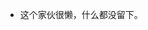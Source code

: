 - 这个家伙很懒，什么都没留下。

<!---
weiwei-9527/weiwei-9527 is a ✨ special ✨ repository because its `README.md` (this file) appears on your GitHub profile.
You can click the Preview link to take a look at your changes.
--->
